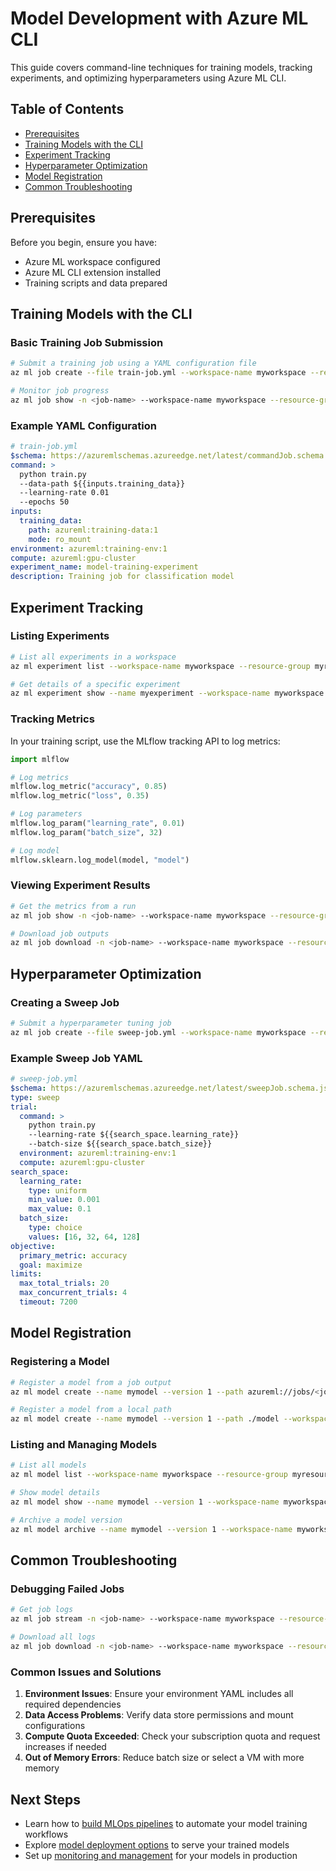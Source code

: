 # Model Development with Azure ML CLI

This guide covers command-line techniques for training models, tracking experiments, and optimizing hyperparameters using Azure ML CLI.

## Table of Contents
- [Prerequisites](#prerequisites)
- [Training Models with the CLI](#training-models-with-the-cli)
- [Experiment Tracking](#experiment-tracking)
- [Hyperparameter Optimization](#hyperparameter-optimization)
- [Model Registration](#model-registration)
- [Common Troubleshooting](#common-troubleshooting)

## Prerequisites

Before you begin, ensure you have:
- Azure ML workspace configured
- Azure ML CLI extension installed
- Training scripts and data prepared

## Training Models with the CLI

### Basic Training Job Submission

```bash
# Submit a training job using a YAML configuration file
az ml job create --file train-job.yml --workspace-name myworkspace --resource-group myresourcegroup

# Monitor job progress
az ml job show -n <job-name> --workspace-name myworkspace --resource-group myresourcegroup
```

### Example YAML Configuration

```yaml
# train-job.yml
$schema: https://azuremlschemas.azureedge.net/latest/commandJob.schema.json
command: >
  python train.py 
  --data-path ${{inputs.training_data}}
  --learning-rate 0.01
  --epochs 50
inputs:
  training_data:
    path: azureml:training-data:1
    mode: ro_mount
environment: azureml:training-env:1
compute: azureml:gpu-cluster
experiment_name: model-training-experiment
description: Training job for classification model
```

## Experiment Tracking

### Listing Experiments

```bash
# List all experiments in a workspace
az ml experiment list --workspace-name myworkspace --resource-group myresourcegroup

# Get details of a specific experiment
az ml experiment show --name myexperiment --workspace-name myworkspace --resource-group myresourcegroup
```

### Tracking Metrics

In your training script, use the MLflow tracking API to log metrics:

```python
import mlflow

# Log metrics
mlflow.log_metric("accuracy", 0.85)
mlflow.log_metric("loss", 0.35)

# Log parameters
mlflow.log_param("learning_rate", 0.01)
mlflow.log_param("batch_size", 32)

# Log model
mlflow.sklearn.log_model(model, "model")
```

### Viewing Experiment Results

```bash
# Get the metrics from a run
az ml job show -n <job-name> --workspace-name myworkspace --resource-group myresourcegroup --query metrics

# Download job outputs
az ml job download -n <job-name> --workspace-name myworkspace --resource-group myresourcegroup --output-path ./outputs
```

## Hyperparameter Optimization

### Creating a Sweep Job

```bash
# Submit a hyperparameter tuning job
az ml job create --file sweep-job.yml --workspace-name myworkspace --resource-group myresourcegroup
```

### Example Sweep Job YAML

```yaml
# sweep-job.yml
$schema: https://azuremlschemas.azureedge.net/latest/sweepJob.schema.json
type: sweep
trial:
  command: >
    python train.py 
    --learning-rate ${{search_space.learning_rate}} 
    --batch-size ${{search_space.batch_size}}
  environment: azureml:training-env:1
  compute: azureml:gpu-cluster
search_space:
  learning_rate:
    type: uniform
    min_value: 0.001
    max_value: 0.1
  batch_size:
    type: choice
    values: [16, 32, 64, 128]
objective:
  primary_metric: accuracy
  goal: maximize
limits:
  max_total_trials: 20
  max_concurrent_trials: 4
  timeout: 7200
```

## Model Registration

### Registering a Model

```bash
# Register a model from a job output
az ml model create --name mymodel --version 1 --path azureml://jobs/<job-name>/outputs/model --workspace-name myworkspace --resource-group myresourcegroup

# Register a model from a local path
az ml model create --name mymodel --version 1 --path ./model --workspace-name myworkspace --resource-group myresourcegroup
```

### Listing and Managing Models

```bash
# List all models
az ml model list --workspace-name myworkspace --resource-group myresourcegroup

# Show model details
az ml model show --name mymodel --version 1 --workspace-name myworkspace --resource-group myresourcegroup

# Archive a model version
az ml model archive --name mymodel --version 1 --workspace-name myworkspace --resource-group myresourcegroup
```

## Common Troubleshooting

### Debugging Failed Jobs

```bash
# Get job logs
az ml job stream -n <job-name> --workspace-name myworkspace --resource-group myresourcegroup

# Download all logs
az ml job download -n <job-name> --workspace-name myworkspace --resource-group myresourcegroup --logs
```

### Common Issues and Solutions

1. **Environment Issues**: Ensure your environment YAML includes all required dependencies
2. **Data Access Problems**: Verify data store permissions and mount configurations
3. **Compute Quota Exceeded**: Check your subscription quota and request increases if needed
4. **Out of Memory Errors**: Reduce batch size or select a VM with more memory

## Next Steps

- Learn how to [build MLOps pipelines](mlops-pipelines.md) to automate your model training workflows
- Explore [model deployment options](6.model-deployment.md) to serve your trained models
- Set up [monitoring and management](monitoring-management.md) for your models in production
